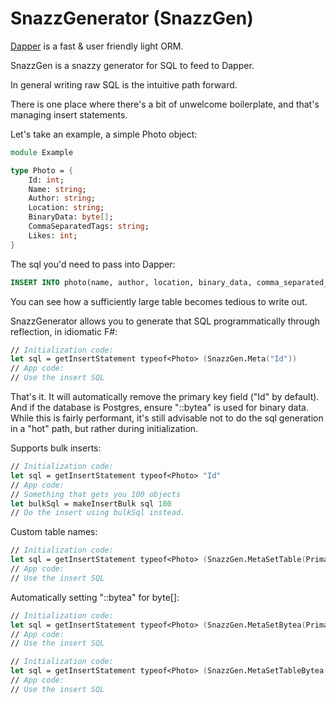 # SnazzGenerator (SnazzGen)

[Dapper](https://github.com/StackExchange/Dapper) is a fast & user friendly light ORM.

SnazzGen is a snazzy generator for SQL to feed to Dapper.

In general writing raw SQL is the intuitive path forward.

There is one place where there's a bit of unwelcome boilerplate, and that's managing insert statements.

Let's take an example, a simple Photo object:

```fsharp
module Example

type Photo = {
    Id: int;
    Name: string;
    Author: string;
    Location: string;
    BinaryData: byte[];
    CommaSeparatedTags: string;
    Likes: int;
}
```

The sql you'd need to pass into Dapper:

```sql
INSERT INTO photo(name, author, location, binary_data, comma_separated_tags, likes) VALUES (@Name, @Author, @Location, @BinaryData::bytea, @CommaSeparatedTags, @Likes)
```

You can see how a sufficiently large table becomes tedious to write out.

SnazzGenerator allows you to generate that SQL programmatically through reflection, in idiomatic F#:

```fsharp
// Initialization code:
let sql = getInsertStatement typeof<Photo> (SnazzGen.Meta("Id"))
// App code:
// Use the insert SQL
```

That's it. It will automatically remove the primary key field ("Id" by default). And if the database is Postgres, ensure "::bytea" is used for binary data.
While this is fairly performant, it's still advisable not to do the sql generation in a "hot" path, but rather during initialization.

Supports bulk inserts:

```fsharp
// Initialization code:
let sql = getInsertStatement typeof<Photo> "Id"
// App code:
// Something that gets you 100 objects
let bulkSql = makeInsertBulk sql 100
// Do the insert using bulkSql instead.
```

Custom table names:

```fsharp
// Initialization code:
let sql = getInsertStatement typeof<Photo> (SnazzGen.MetaSetTable(PrimaryKey="Id", TableName="photographs"))
// App code:
// Use the insert SQL
```

Automatically setting "::bytea" for byte[]:

```fsharp
// Initialization code:
let sql = getInsertStatement typeof<Photo> (SnazzGen.MetaSetBytea(PrimaryKey="Id", TableName="photographs"))
// App code:
// Use the insert SQL
```

```fsharp
// Initialization code:
let sql = getInsertStatement typeof<Photo> (SnazzGen.MetaSetTableBytea(PrimaryKey="Id", TableName="photographs"))
// App code:
// Use the insert SQL
```